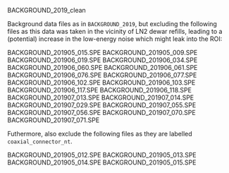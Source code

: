 BACKGROUND_2019_clean

Background data files as in `BACKGROUND_2019`, but excluding the following files as this data was taken in the vicinity of LN2 dewar refills, leading to a (potential) increase in the low-energy noise which might leak into the ROI:

BACKGROUND_201905_015.SPE
BACKGROUND_201905_009.SPE
BACKGROUND_201906_019.SPE
BACKGROUND_201906_034.SPE
BACKGROUND_201906_060.SPE
BACKGROUND_201906_061.SPE
BACKGROUND_201906_076.SPE
BACKGROUND_201906_077.SPE
BACKGROUND_201906_102.SPE
BACKGROUND_201906_103.SPE
BACKGROUND_201906_117.SPE
BACKGROUND_201906_118.SPE
BACKGROUND_201907_013.SPE
BACKGROUND_201907_014.SPE
BACKGROUND_201907_029.SPE
BACKGROUND_201907_055.SPE
BACKGROUND_201907_056.SPE
BACKGROUND_201907_070.SPE
BACKGROUND_201907_071.SPE

Futhermore, also exclude the following files as they are labelled `coaxial_connector_nt`.

BACKGROUND_201905_012.SPE
BACKGROUND_201905_013.SPE
BACKGROUND_201905_014.SPE
BACKGROUND_201905_015.SPE
